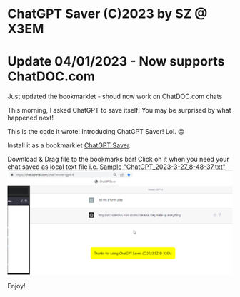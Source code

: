
# ChatGPT Saver (C)2023 by SZ @ X3EM

# Update 04/01/2023 - Now supports ChatDOC.com
Just updated the bookmarklet - shoud now work on ChatDOC.com chats

This morning, I asked ChatGPT to save itself! 
You may be surprised by what happened next! 

This is the code it wrote: Introducing ChatGPT Saver! Lol. 😊 

Install it as a bookmarklet [ChatGPT Saver](ChatGPT%20Saver.url). 

Download & Drag file to the bookmarks bar! 
Click on it when you need your chat saved as local text file i.e.  [Sample "ChatGPT_2023-3-27_8-48-37.txt" ](ChatGPT_2023-3-27_8-48-37.txt)
![ChatGPT Saver Screenshot](ChatGPTSaverScr.png)



Enjoy!
